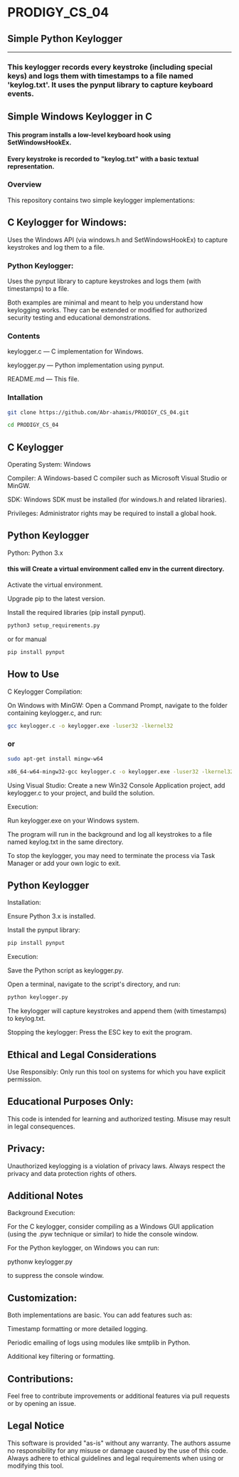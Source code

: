 # PRODIGY_CS_04
## Simple Python Keylogger
------------------------
### This keylogger records every keystroke (including special keys) and logs them with timestamps to a file named 'keylog.txt'. It uses the pynput library to capture keyboard events.

## Simple Windows Keylogger in C
#### This program installs a low-level keyboard hook using SetWindowsHookEx.
#### Every keystroke is recorded to "keylog.txt" with a basic textual representation.
    

### Overview
This repository contains two simple keylogger implementations:

## C Keylogger for Windows:
Uses the Windows API (via windows.h and SetWindowsHookEx) to capture keystrokes and log them to a file.

### Python Keylogger:
Uses the pynput library to capture keystrokes and logs them (with timestamps) to a file.

Both examples are minimal and meant to help you understand how keylogging works. They can be extended or modified for authorized security testing and educational demonstrations.

### Contents
keylogger.c — C implementation for Windows.

keylogger.py — Python implementation using pynput.

README.md — This file.

### Intallation
```bash
git clone https://github.com/Abr-ahamis/PRODIGY_CS_04.git
```
```bash
cd PRODIGY_CS_04
```

## C Keylogger
Operating System: Windows

Compiler: A Windows-based C compiler such as Microsoft Visual Studio or MinGW.

SDK: Windows SDK must be installed (for windows.h and related libraries).

Privileges: Administrator rights may be required to install a global hook.

## Python Keylogger
Python: Python 3.x

#### this will Create a virtual environment called env in the current directory.

Activate the virtual environment.

Upgrade pip to the latest version.

Install the required libraries (pip install pynput).
```bash
python3 setup_requirements.py
```
or for manual
```bash
pip install pynput
```
## How to Use
C Keylogger
Compilation:

On Windows with MinGW:
Open a Command Prompt, navigate to the folder containing keylogger.c, and run:

```bash
gcc keylogger.c -o keylogger.exe -luser32 -lkernel32
```
### or 

```bash
sudo apt-get install mingw-w64
```
```bash
x86_64-w64-mingw32-gcc keylogger.c -o keylogger.exe -luser32 -lkernel32
```
Using Visual Studio:
Create a new Win32 Console Application project, add keylogger.c to your project, and build the solution.

Execution:

Run keylogger.exe on your Windows system.

The program will run in the background and log all keystrokes to a file named keylog.txt in the same directory.

To stop the keylogger, you may need to terminate the process via Task Manager or add your own logic to exit.

## Python Keylogger
Installation:

Ensure Python 3.x is installed.

Install the pynput library:
```bash
pip install pynput
```
Execution:

Save the Python script as keylogger.py.

Open a terminal, navigate to the script's directory, and run:

```bash
python keylogger.py
```
The keylogger will capture keystrokes and append them (with timestamps) to keylog.txt.

Stopping the keylogger: Press the ESC key to exit the program.

## Ethical and Legal Considerations
Use Responsibly:
Only run this tool on systems for which you have explicit permission.

## Educational Purposes Only:
This code is intended for learning and authorized testing. Misuse may result in legal consequences.

## Privacy:
Unauthorized keylogging is a violation of privacy laws. Always respect the privacy and data protection rights of others.

## Additional Notes
Background Execution:

For the C keylogger, consider compiling as a Windows GUI application (using the .pyw technique or similar) to hide the console window.

For the Python keylogger, on Windows you can run:


pythonw keylogger.py

to suppress the console window.

## Customization:
Both implementations are basic. You can add features such as:

Timestamp formatting or more detailed logging.

Periodic emailing of logs using modules like smtplib in Python.

Additional key filtering or formatting.

## Contributions:
Feel free to contribute improvements or additional features via pull requests or by opening an issue.

## Legal Notice
This software is provided "as-is" without any warranty. The authors assume no responsibility for any misuse or damage caused by the use of this code. Always adhere to ethical guidelines and legal requirements when using or modifying this tool.

